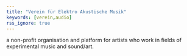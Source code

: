 ```yaml
---
title: "Verein für Elektro Akustische Musik"
keywords: [verein,audio]
rss_ignore: true
---
```

a non-profit organisation and platform for artists who work in fields of experimental music and sound/art.

